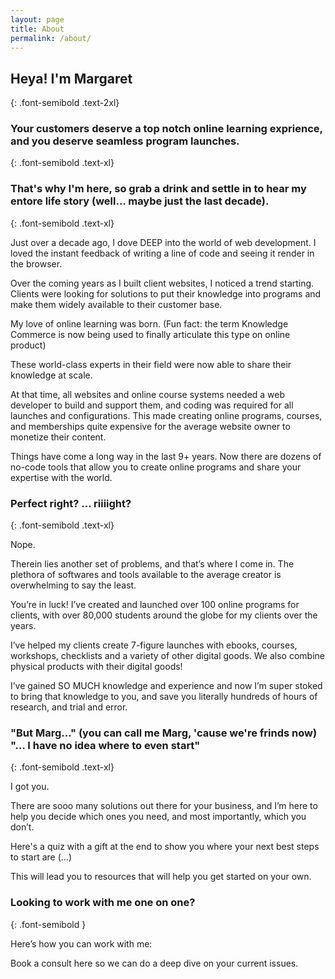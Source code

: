 ```yaml
---
layout: page
title: About
permalink: /about/
---
```


## Heya! I'm Margaret
{: .font-semibold .text-2xl}

### Your customers deserve a top notch online learning exprience, and you deserve seamless program launches.
{: .font-semibold .text-xl}

### That's why I'm here, so grab a drink and settle in to hear my entore life story (well... maybe just the last decade).
{: .font-semibold .text-xl}

Just over a decade ago, I dove DEEP into the world of web development. I loved the instant feedback of writing a line of code and seeing it render in the browser.

Over the coming years as I built client websites, I noticed a trend starting. Clients were looking for solutions to put their knowledge into programs and make them widely available to their customer base.

My love of online learning was born. (Fun fact: the term Knowledge Commerce is now being used to finally articulate this type on online product)

These world-class experts in their field were now able to share their knowledge at scale.

At that time, all websites and online course systems needed a web developer to build and support them, and coding was required for all launches and configurations. This made creating online programs, courses, and memberships quite expensive for the average website owner to monetize their content.

Things have come a long way in the last 9+ years. Now there are dozens of no-code tools that allow you to create online programs and share your expertise with the world.

### Perfect right? ... riiiight?
{: .font-semibold .text-xl}

Nope.

Therein lies another set of problems, and that’s where I come in.
The plethora of softwares and tools available to the average creator is overwhelming to say the least.

You’re in luck! I’ve created and launched over 100 online programs for clients, with over 80,000 students around the globe for my clients over the years.

I’ve helped my clients create 7-figure launches with ebooks, courses, workshops, checklists and a variety of other digital goods. We also combine physical products with their digital goods!

I’ve gained SO MUCH knowledge and experience and now I’m super stoked to bring that knowledge to you, and save you literally hundreds of hours of research, and trial and error.

### "But Marg..." (you can call me Marg, 'cause we're frinds now) "... I have no idea where to even start"
{: .font-semibold .text-xl}

I got you.

There are sooo many solutions out there for your business, and I’m here to help you decide which ones you need, and most importantly, which you don’t.

Here's a quiz with a gift at the end to show you where your next best steps to start are (...) 

This will lead you to resources that will help you get started on your own.

### Looking to work with me one on one?
{: .font-semibold }

Here’s how you can work with me:

Book a consult here so we can do a deep dive on your current issues. 